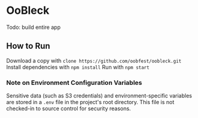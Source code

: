 # OoBleck 
Todo: build entire app

## How to Run
Download a copy with `clone https://github.com/oobfest/oobleck.git`
Install dependencies with `npm install`
Run with `npm start`

### Note on Environment Configuration Variables
Sensitive data (such as S3 credentials) and environment-specific variables are stored in a `.env` file in the project's root directory. This file is not checked-in to source control for security reasons. 
